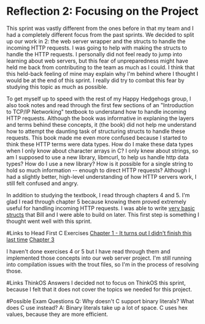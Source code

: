# Reflection 2: Focusing on the Project

This sprint was vastly different from the ones before in that my team and I had a completely different focus from the past sprints. We decided to split up our work in 2: the web server wrapper and the structs to handle the incoming HTTP requests. I was going to help with making the structs to handle the HTTP requests. I personally did not feel ready to jump into learning about web servers, but this fear of unpreparedness might have held me back from contributing to the team as much as I could. I think that this held-back feeling of mine may explain why I'm behind where I thought I would be at the end of this sprint. I really did try to combat this fear by studying this topic as much as possible. 

To get myself up to speed with the rest of my Happy Hedgehogs group, I also took notes and read through the first few sections of an "Introduction to TCP/IP Networking" textbook to understand how to handle incoming HTTP requests. Although the book was informative in explaning the layers and terms behind these concepts, it (the book) did not help me understand how to attempt the daunting task of structuring structs to handle these requests. This book made me even more confused because I started to think these HTTP terms were data types. How do I make these data types when I only know about character arrays in C? I only knew about strings, so am I supposed to use a new library, libmcurl, to help us handle http data types? How do I use a new library? How is it possible for a single string to hold so much information -- enough to direct HTTP requests? Although I had a slightly better, high-level understanding of how HTTP servers work, I still felt confused and angry. 

In addition to studying the textbook, I read through chapters 4 and 5. I'm glad I read through chapter 5 because knowing them proved extremely useful for handling incoming HTTP requests. I was able to write [very basic structs](https://github.com/kuannie1/SoftSysHappyHedgehogs/commit/c8fc3f25b199635afe6d02f23abf31e3807d5b09) that Bill and I were able to build on later. This first step is something I thought went well with this sprint. 

#Links to Head First C Exercises
[Chapter 1 - It turns out I didn't finish this last time](https://github.com/kuannie1/ExercisesInC/tree/master/exercises/ex01)
[Chapter 3](https://github.com/kuannie1/ExercisesInC/tree/master/exercises/ex03)

I haven't done exercises 4 or 5 but I have read through them and implemented those concepts into our web server project. I'm still running into compilation issues with the trout files, so I'm in the process of resolving those.

#Links ThinkOS Answers
I decided not to focus on ThinkOS this sprint, because I felt that it does not cover the topics we needed for this project. 

#Possible Exam Questions
Q: Why doesn't C support binary literals? What does C use instead?
A: Binary literals take up a lot of space. C uses hex values, because they are more efficient. 